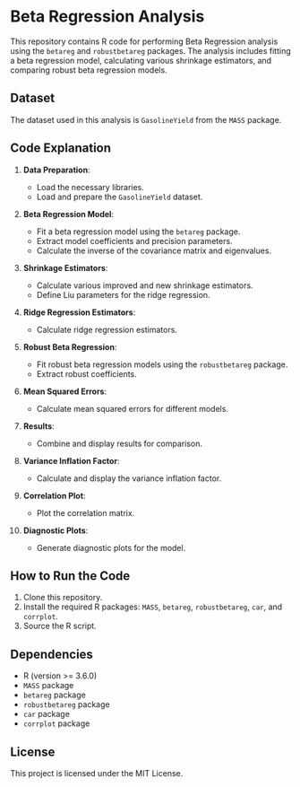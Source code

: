 # Beta Regression Analysis

This repository contains R code for performing Beta Regression analysis using the `betareg` and `robustbetareg` packages. The analysis includes fitting a beta regression model, calculating various shrinkage estimators, and comparing robust beta regression models.

## Dataset

The dataset used in this analysis is `GasolineYield` from the `MASS` package.

## Code Explanation

1. **Data Preparation**:
    - Load the necessary libraries.
    - Load and prepare the `GasolineYield` dataset.

2. **Beta Regression Model**:
    - Fit a beta regression model using the `betareg` package.
    - Extract model coefficients and precision parameters.
    - Calculate the inverse of the covariance matrix and eigenvalues.

3. **Shrinkage Estimators**:
    - Calculate various improved and new shrinkage estimators.
    - Define Liu parameters for the ridge regression.

4. **Ridge Regression Estimators**:
    - Calculate ridge regression estimators.

5. **Robust Beta Regression**:
    - Fit robust beta regression models using the `robustbetareg` package.
    - Extract robust coefficients.

6. **Mean Squared Errors**:
    - Calculate mean squared errors for different models.

7. **Results**:
    - Combine and display results for comparison.

8. **Variance Inflation Factor**:
    - Calculate and display the variance inflation factor.

9. **Correlation Plot**:
    - Plot the correlation matrix.

10. **Diagnostic Plots**:
    - Generate diagnostic plots for the model.

## How to Run the Code

1. Clone this repository.
2. Install the required R packages: `MASS`, `betareg`, `robustbetareg`, `car`, and `corrplot`.
3. Source the R script.

## Dependencies

- R (version >= 3.6.0)
- `MASS` package
- `betareg` package
- `robustbetareg` package
- `car` package
- `corrplot` package

## License

This project is licensed under the MIT License.

